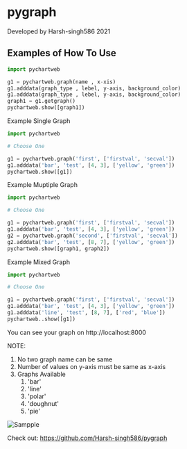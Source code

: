 # pygraph


Developed by Harsh-singh586 2021

## Examples of How To Use

```python
import pychartweb

g1 = pychartweb.graph(name , x-xis)
g1.adddata(graph_type , lebel, y-axis, background_color)
g1.adddata(graph_type , lebel, y-axis, background_color)
graph1 = g1.getgraph()
pychartweb.show([graph1])
```

Example Single Graph
```python
import pychartweb

# Choose One

g1 = pychartweb.graph('first', ['firstval', 'secval'])
g1.adddata('bar', 'test', [4, 3], ['yellow', 'green'])
pychartweb.show([g1])
```

Example Muptiple Graph
```python
import pychartweb

# Choose One

g1 = pychartweb.graph('first', ['firstval', 'secval'])
g1.adddata('bar', 'test', [4, 3], ['yellow', 'green'])
g2 = pychartweb.graph('second', ['firstval', 'secval'])
g2.adddata('bar', 'test', [8, 7], ['yellow', 'green'])
pychartweb.show([graph1, graph2])
```

Example Mixed Graph
```python
import pychartweb

# Choose One

g1 = pychartweb.graph('first', ['firstval', 'secval'])
g1.adddata('bar', 'test', [4, 3], ['yellow', 'green'])
g1.adddata('line', 'test', [8, 7], ['red', 'blue'])
pychartweb..show([g1])
```

You can see your graph on http://localhost:8000

NOTE:
   
   1. No two graph name can be same
   2. Number of values on y-axis must be same as x-axis
   3. Graphs Available
       1. 'bar'
       2. 'line'
       3. 'polar'
       4. 'doughnut'
       5. 'pie'


![Sampple](https://drive.google.com/file/d/18PEXV5CqfzB5ZA-wz0QZztSgQJnlY4I4/view?usp=sharing)

Check out: https://github.com/Harsh-singh586/pygraph